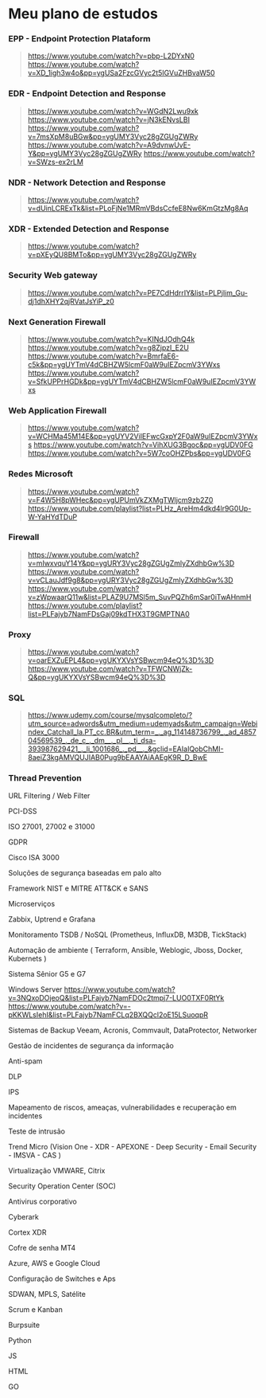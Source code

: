 # Meu plano de estudos

### EPP - Endpoint Protection Plataform
> https://www.youtube.com/watch?v=pbp-L2DYxN0<br>
> https://www.youtube.com/watch?v=XD_1igh3w4o&pp=ygUSa2FzcGVyc2t5IGVuZHBvaW50<br>

### EDR - Endpoint Detection and Response
> https://www.youtube.com/watch?v=WGdN2Lwu9xk
> https://www.youtube.com/watch?v=jN3kENvsLBI
> https://www.youtube.com/watch?v=7msXpM8uBGw&pp=ygUMY3Vyc28gZGUgZWRy
> https://www.youtube.com/watch?v=A9dvnwUvE-Y&pp=ygUMY3Vyc28gZGUgZWRy
> https://www.youtube.com/watch?v=SWzs-ex2rLM

### NDR - Network Detection and Response
> https://www.youtube.com/watch?v=dUinLCRExTk&list=PLoFjNe1MRmVBdsCcfeE8Nw6KmGtzMg8Aq

### XDR - Extended Detection and Response
> https://www.youtube.com/watch?v=pXEyQU8BMTo&pp=ygUMY3Vyc28gZGUgZWRy

### Security Web gateway
> https://www.youtube.com/watch?v=PE7CdHdrrIY&list=PLPjlim_Gu-dj1dhXHY2qjRVatJsYiP_z0

### Next Generation Firewall
> https://www.youtube.com/watch?v=KINdJOdhQ4k
> https://www.youtube.com/watch?v=g8ZjpzI_E2U
> https://www.youtube.com/watch?v=BmrfaE6-c5k&pp=ygUYTmV4dCBHZW5lcmF0aW9uIEZpcmV3YWxs
> https://www.youtube.com/watch?v=SfkUPPrHGDk&pp=ygUYTmV4dCBHZW5lcmF0aW9uIEZpcmV3YWxs

### Web Application Firewall
> https://www.youtube.com/watch?v=WCHMa45M14E&pp=ygUYV2ViIEFwcGxpY2F0aW9uIEZpcmV3YWxs
> https://www.youtube.com/watch?v=VihXUG3Bgoc&pp=ygUDV0FG
> https://www.youtube.com/watch?v=5W7coOHZPbs&pp=ygUDV0FG

### Redes Microsoft
> https://www.youtube.com/watch?v=F4W5H8pWHec&pp=ygUPUmVkZXMgTWljcm9zb2Z0
> https://www.youtube.com/playlist?list=PLHz_AreHm4dkd4lr9G0Up-W-YaHYdTDuP

### Firewall
> https://www.youtube.com/watch?v=mIwxvquY14Y&pp=ygURY3Vyc28gZGUgZmlyZXdhbGw%3D
> https://www.youtube.com/watch?v=vCLauJdf9g8&pp=ygURY3Vyc28gZGUgZmlyZXdhbGw%3D
> https://www.youtube.com/watch?v=zWpwaarQ11w&list=PLAZ9U7MSl5m_SuvPQZh6mSar0iTwAHnmH
> https://www.youtube.com/playlist?list=PLFajyb7NamFDsGaj09kdTHX3T9GMPTNA0

### Proxy
> https://www.youtube.com/watch?v=oarEXZuEPL4&pp=ygUKYXVsYSBwcm94eQ%3D%3D
> https://www.youtube.com/watch?v=TFWCNWjZk-Q&pp=ygUKYXVsYSBwcm94eQ%3D%3D

### SQL
> https://www.udemy.com/course/mysqlcompleto/?utm_source=adwords&utm_medium=udemyads&utm_campaign=Webindex_Catchall_la.PT_cc.BR&utm_term=_._ag_114148736799_._ad_485704569539_._de_c_._dm__._pl__._ti_dsa-393987629421_._li_1001686_._pd__._&gclid=EAIaIQobChMI-8aeiZ3kgAMVQUJIAB0Pug9bEAAYAiAAEgK9R_D_BwE


### Thread Prevention

URL Filtering / Web Filter

PCI-DSS

ISO 27001, 27002 e 31000

GDPR

Cisco ISA 3000

Soluções de segurança baseadas em palo alto

Framework NIST e MITRE ATT&CK e SANS

Microserviços

Zabbix, Uptrend e Grafana

Monitoramento TSDB / NoSQL (Prometheus, InfluxDB,  M3DB, TickStack)

Automação de ambiente ( Terraform, Ansible, Weblogic, Jboss, Docker, Kubernets )

Sistema Sênior G5 e G7

Windows Server
https://www.youtube.com/watch?v=3NQxoDOjeoQ&list=PLFajyb7NamFDOc2tmpj7-LUO0TXF0RtYk
https://www.youtube.com/watch?v=-pKKWLsIehI&list=PLFajyb7NamFCLq2BXQQcl2oE15LSuoqpR




Sistemas de Backup Veeam,  Acronis, Commvault, DataProtector, Networker

Gestão de incidentes de segurança da informação

Anti-spam

DLP

IPS

Mapeamento de riscos,  ameaças, vulnerabilidades e recuperação em incidentes

Teste de intrusão

Trend Micro (Vision One - XDR - APEXONE - Deep Security - Email Security - IMSVA - CAS )

Virtualização VMWARE, Citrix 

Security Operation Center (SOC)

Antivirus corporativo

Cyberark

Cortex XDR

Cofre de senha MT4

Azure, AWS e Google Cloud

Configuração de Switches e Aps

SDWAN, MPLS, Satélite

Scrum e Kanban

Burpsuite

Python

JS

HTML

GO
